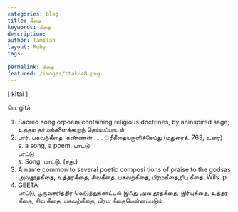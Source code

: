 ```yaml
---
categories: blog
title: கீதை
keywords: கீதை
description: 
author: Tamilan
layout: Ruby
tags: 
 
permalink: கீதை
featured: /images/ttak-48.png
---
```

  
[ kītai ]  
  
பெ. gītā  
1. Sacred song orpoem containing religious doctrines, by aninspired sage; உத்தம தர்மங்களைக்கூறுந் தெய்வப்பாடல்  
2. பார். பகவற்கீதை. கண்ணன் . . . ்ரீகீதையருளிச்செய்து (மதுரைக். 763, உரை)  
s. a song, a poem, பாட்டு  
பாட்டு  
s. Song, பாட்டு. (சது.)  
2. A name common to several poetic composi tions of praise to the godsas அவதூதகீதை, உத்தரகீதை, சிவகீதை, பகவற்கீதை, பிரமகீதை,ரிபு கீதை. Wils. p  
29. GEETA  
பாட்டு, பூருவசரித்திர வெடுத்துக்காட்டல் இஃது அவ தூதகீதை, இரிபுகீதை, உத்தர கீதை, சிவ கீதை, பகவற்கீதை, பிரம கீதையென்னப்படும்